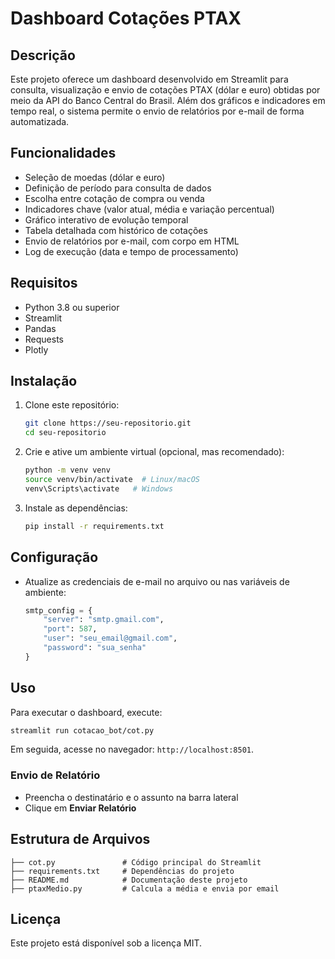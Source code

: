 # Dashboard Cotações PTAX

## Descrição
Este projeto oferece um dashboard desenvolvido em Streamlit para consulta, visualização e envio de cotações PTAX (dólar e euro) obtidas por meio da API do Banco Central do Brasil. Além dos gráficos e indicadores em tempo real, o sistema permite o envio de relatórios por e-mail de forma automatizada.

## Funcionalidades
- Seleção de moedas (dólar e euro)
- Definição de período para consulta de dados
- Escolha entre cotação de compra ou venda
- Indicadores chave (valor atual, média e variação percentual)
- Gráfico interativo de evolução temporal
- Tabela detalhada com histórico de cotações
- Envio de relatórios por e-mail, com corpo em HTML
- Log de execução (data e tempo de processamento)

## Requisitos
- Python 3.8 ou superior
- Streamlit
- Pandas
- Requests
- Plotly

## Instalação
1. Clone este repositório:
   ```bash
   git clone https://seu-repositorio.git
   cd seu-repositorio
   ```
2. Crie e ative um ambiente virtual (opcional, mas recomendado):
   ```bash
   python -m venv venv
   source venv/bin/activate  # Linux/macOS
   venv\Scripts\activate   # Windows
   ```
3. Instale as dependências:
   ```bash
   pip install -r requirements.txt
   ```

## Configuração
- Atualize as credenciais de e-mail no arquivo ou nas variáveis de ambiente:
  ```python
  smtp_config = {
      "server": "smtp.gmail.com",
      "port": 587,
      "user": "seu_email@gmail.com",
      "password": "sua_senha"
  }
  ```

## Uso
Para executar o dashboard, execute:
```bash
streamlit run cotacao_bot/cot.py
```
Em seguida, acesse no navegador: `http://localhost:8501`.

### Envio de Relatório
- Preencha o destinatário e o assunto na barra lateral
- Clique em **Enviar Relatório**

## Estrutura de Arquivos
```
├── cot.py               # Código principal do Streamlit
├── requirements.txt     # Dependências do projeto
├── README.md            # Documentação deste projeto
├── ptaxMedio.py         # Calcula a média e envia por email
```

## Licença
Este projeto está disponível sob a licença MIT.
